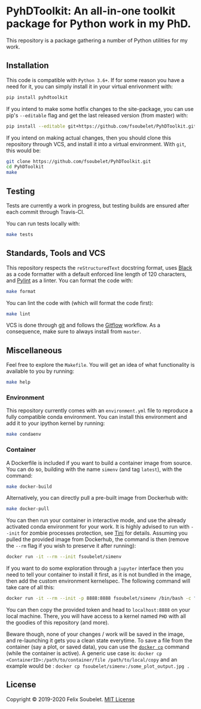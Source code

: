 # PyhDToolkit: An all-in-one toolkit package for Python work in my PhD.

This repository is a package gathering a number of Python utilities for my work.

## Installation

This code is compatible with `Python 3.6+`.
If for some reason you have a need for it, you can simply install it in your virtual enrivonment with:
```bash
pip install pyhdtoolkit
```

If you intend to make some hotfix changes to the site-package, you can use pip's `--editable` flag and get the last released version (from master) with: 
```bash
pip install --editable git+https://github.com/fsoubelet/PyhDToolkit.git@master#egg=pyhdtoolkit
```

If you intend on making actual changes, then you should clone this repository through VCS, and install it into a virtual environment.
With `git`, this would be:
```bash
git clone https://github.com/fsoubelet/PyhDToolkit.git
cd PyhDToolkit
make
```

## Testing

Tests are currently a work in progress, but testing builds are ensured after each commit through Travis-CI.

You can run tests locally with:
```bash
make tests
```

## Standards, Tools and VCS

This repository respects the `reStructuredText` docstring format, uses [Black][black_formatter] as a code formatter with a default enforced line length of 120 characters, and [Pylint][pylint_ref] as a linter.
You can format the code with:
```bash
make format 
```

You can lint the code with (which will format the code first):
```bash
make lint
```

VCS is done through [git][git_ref] and follows the [Gitflow][gitflow_ref] workflow.
As a consequence, make sure to always install from `master`.

## Miscellaneous

Feel free to explore the `Makefile`.
You will get an idea of what functionality is available to you by running:
```bash
make help
```

### Environment 

This repository currently comes with an `environment.yml` file to reproduce a fully compatible conda environment.
You can install this environment and add it to your ipython kernel by running:
```bash
make condaenv
```

### Container

A Dockerfile is included if you want to build a container image from source.
You can do so, building with the name `simenv` (and tag `latest`), with the command:
```bash
make docker-build
```

Alternatively, you can directly pull a pre-built image from Dockerhub with:
```bash
make docker-pull
```

You can then run your container in interactive mode, and use the already activated conda environment for your work.
It is highly advised to run with `--init` for zombie processes protection, see [Tini][tini_ref] for details.
Assuming you pulled the provided image from Dockerhub, the command is then (remove the `--rm` flag if you wish to preserve it after running):
```bash
docker run -it --rm --init fsoubelet/simenv
```

If you want to do some exploration through a `jupyter` interface then you need to tell your container to install it first, as it is not bundled in the image, then add the custom environment kernelspec.
The following command will take care of all this:
```bash
docker run -it --rm --init -p 8888:8888 fsoubelet/simenv /bin/bash -c "/opt/conda/bin/conda install -c conda-forge jupyterlab -y --quiet > /dev/null && mkdir /opt/notebooks && /opt/conda/envs/PHD/bin/ipython kernel install --user --name=PHD && /opt/conda/bin/jupyter lab --notebook-dir=/opt/notebooks --ip='*' --port=8888 --no-browser --allow-root"
```
You can then copy the provided token and head to `localhost:8888` on your local machine.
There, you will have access to a kernel named `PHD` with all the goodies of this repository (and more).

Beware though, none of your changes / work will be saved in the image, and re-launching it gets you a clean state everytime.
To save a file from the container (say a plot, or saved data), you can use the [`docker cp`][docker_cp_doc] command (while the container is active).
A generic use case is:  `docker cp <ContainerID>:/path/to/container/file /path/to/local/copy` and an example would be : `docker cp fsoubelet/simenv:/some_plot_output.jpg .`

## License

Copyright &copy; 2019-2020 Felix Soubelet. [MIT License][license]

[black_formatter]: https://github.com/psf/black
[docker_cp_doc]: https://docs.docker.com/engine/reference/commandline/cp/
[gitflow_ref]: https://www.atlassian.com/git/tutorials/comparing-workflows/gitflow-workflow
[git_ref]: https://git-scm.com/
[license]: https://github.com/fsoubelet/PyhDToolkit/blob/master/LICENSE
[oci_ref]: https://www.opencontainers.org/
[pylint_ref]: https://www.pylint.org/
[tini_ref]: https://github.com/krallin/tini
